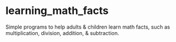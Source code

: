 # learning_math_facts
Simple programs to help adults &amp; children learn math facts, such as multiplication, division, addition, &amp; subtraction.
